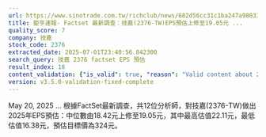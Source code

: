 ```yaml
---
url: https://www.sinotrade.com.tw/richclub/news/682d56cc31c1ba247a980336
title: 鉅亨速報- Factset 最新調查：技嘉(2376-TW)EPS預估上修至19.05元 ...
quality_score: 7
company: 技嘉
stock_code: 2376
extracted_date: 2025-07-01T23:40:56.842300
search_query: 技嘉 2376 factset EPS 預估
result_index: 18
content_validation: {"is_valid": true, "reason": "Valid content about 2376"}
version: v3.5.0-validation-fixed-complete
---
```


May 20, 2025 ... 根據FactSet最新調查，共12位分析師，對技嘉(2376-TW)做出2025年EPS預估：中位數由18.42元上修至19.05元，其中最高估值22.11元，最低估值16.38元，預估目標價為324元。